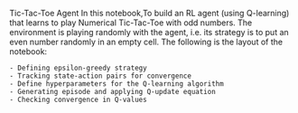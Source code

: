 Tic-Tac-Toe Agent
 In this notebook,To build an RL agent (using Q-learning) that learns to play Numerical Tic-Tac-Toe with odd numbers. The environment is playing randomly with the agent, i.e. its strategy is to put an even number randomly in an empty cell. The following is the layout of the notebook:

    - Defining epsilon-greedy strategy
    - Tracking state-action pairs for convergence
    - Define hyperparameters for the Q-learning algorithm
    - Generating episode and applying Q-update equation
    - Checking convergence in Q-values
